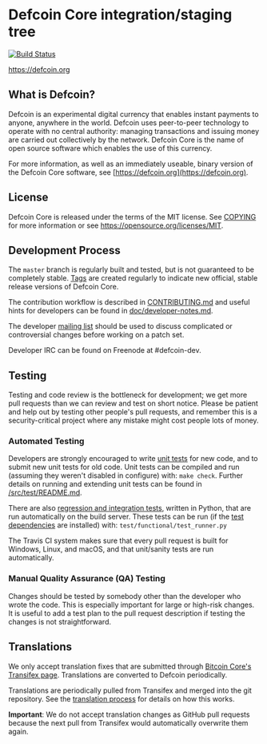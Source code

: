 Defcoin Core integration/staging tree
=====================================

[![Build Status](https://travis-ci.org/defcoin-project/defcoin.svg?branch=master)](https://travis-ci.org/defcoin-project/defcoin)

https://defcoin.org

What is Defcoin?
----------------

Defcoin is an experimental digital currency that enables instant payments to
anyone, anywhere in the world. Defcoin uses peer-to-peer technology to operate
with no central authority: managing transactions and issuing money are carried
out collectively by the network. Defcoin Core is the name of open source
software which enables the use of this currency.

For more information, as well as an immediately useable, binary version of
the Defcoin Core software, see [https://defcoin.org](https://defcoin.org).

License
-------

Defcoin Core is released under the terms of the MIT license. See [COPYING](COPYING) for more
information or see https://opensource.org/licenses/MIT.

Development Process
-------------------

The `master` branch is regularly built and tested, but is not guaranteed to be
completely stable. [Tags](https://github.com/defcoin-project/defcoin/tags) are created
regularly to indicate new official, stable release versions of Defcoin Core.

The contribution workflow is described in [CONTRIBUTING.md](CONTRIBUTING.md)
and useful hints for developers can be found in [doc/developer-notes.md](doc/developer-notes.md).

The developer [mailing list](https://groups.google.com/forum/#!forum/defcoin-dev)
should be used to discuss complicated or controversial changes before working
on a patch set.

Developer IRC can be found on Freenode at #defcoin-dev.

Testing
-------

Testing and code review is the bottleneck for development; we get more pull
requests than we can review and test on short notice. Please be patient and help out by testing
other people's pull requests, and remember this is a security-critical project where any mistake might cost people
lots of money.

### Automated Testing

Developers are strongly encouraged to write [unit tests](src/test/README.md) for new code, and to
submit new unit tests for old code. Unit tests can be compiled and run
(assuming they weren't disabled in configure) with: `make check`. Further details on running
and extending unit tests can be found in [/src/test/README.md](/src/test/README.md).

There are also [regression and integration tests](/test), written
in Python, that are run automatically on the build server.
These tests can be run (if the [test dependencies](/test) are installed) with: `test/functional/test_runner.py`

The Travis CI system makes sure that every pull request is built for Windows, Linux, and macOS, and that unit/sanity tests are run automatically.

### Manual Quality Assurance (QA) Testing

Changes should be tested by somebody other than the developer who wrote the
code. This is especially important for large or high-risk changes. It is useful
to add a test plan to the pull request description if testing the changes is
not straightforward.

Translations
------------

We only accept translation fixes that are submitted through [Bitcoin Core's Transifex page](https://www.transifex.com/projects/p/bitcoin/).
Translations are converted to Defcoin periodically.

Translations are periodically pulled from Transifex and merged into the git repository. See the
[translation process](doc/translation_process.md) for details on how this works.

**Important**: We do not accept translation changes as GitHub pull requests because the next
pull from Transifex would automatically overwrite them again.
